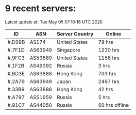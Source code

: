 # 9 recent servers:

Latest update at: Tue May 05 07:10:16 UTC 2020

| ID | ASN | Server Country | Online |
| -- | --- | -------------- | ------ |
| #.D09B | AS174 | United States | 78 hrs |
| #.7F1D | AS63949 | Singapore | 1230 hrs |
| #.9FC3 | AS53889 | United States | 1158 hrs |
| #.1F2B | AS49392 | Russia | 3 hrs |
| #.BD3E | AS63888 | Hong Kong | 703 hrs |
| #.2A79 | AS63949 | Japan | 2467 hrs |
| #.33B9 | AS63888 | Hong Kong | 42 hrs |
| #.A797 | AS51659 | Russia | 5 hrs |
| #.91C7 | AS44050 | Russia | 60 hrs offline |

